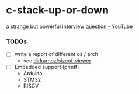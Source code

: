 c-stack-up-or-down
==================
[a strange but powerful interview question - YouTube](https://www.youtube.com/watch?v=V2h_hJ5MSpY)

### TODOs
- [ ] write a report of different os / arch
  - see [dirkarnez/sizeof-viewer](https://github.com/dirkarnez/sizeof-viewer)
- [ ] Embedded support (printf)
  - Arduino
  - STM32
  - RISCV
